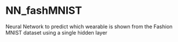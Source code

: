 # NN_fashMNIST
Neural Network to predict which wearable is shown from the Fashion MNIST dataset using a single hidden layer
